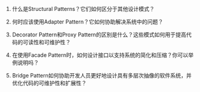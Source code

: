 

1. 什么是Structural Patterns？它们如何区分于其他设计模式？

2. 何时应该使用Adapter Pattern？它如何协助解决系统中的问题？

3. Decorator Pattern和Proxy Pattern的区别是什么？这些模式如何用于提高代码的可读性和可维护性？

4. 在使用Facade Pattern时，如何设计接口以支持系统的简化和压缩？你可以举例说明吗？

5. Bridge Pattern如何协助开发人员更好地设计具有多层次抽像的软件系统，并优化代码的可维护性和扩展性？